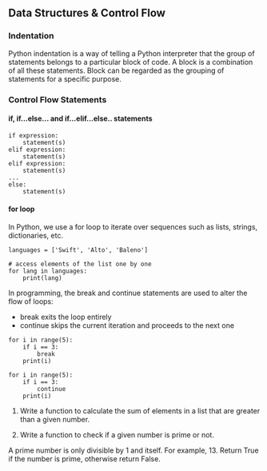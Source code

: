## Data Structures & Control Flow
### Indentation
Python indentation is a way of telling a Python interpreter that the group of statements belongs to a particular block of code.
A block is a combination of all these statements. Block can be regarded as the grouping of statements for a specific purpose.

### Control Flow Statements
#### if, if...else... and if...elif...else.. statements
```[02_statements_and_expressions.md](02_statements_and_expressions.md)
if expression:
    statement(s)
elif expression:
    statement(s)
elif expression:
    statement(s)
...
else:
    statement(s)
```
#### for loop

In Python, we use a for loop to iterate over sequences such as lists, strings, dictionaries, etc.

```commandline
languages = ['Swift', 'Alto', 'Baleno']

# access elements of the list one by one
for lang in languages:
    print(lang)
```

In programming, the break and continue statements are used to alter the flow of loops:

* break exits the loop entirely  
* continue skips the current iteration and proceeds to the next one

```commandline
for i in range(5):
    if i == 3:
        break
    print(i)
```

```commandline
for i in range(5):
    if i == 3:
        continue
    print(i)
```

1. Write a function to calculate the sum of elements in a list that are greater than a given number.

2. Write a function to check if a given number is prime or not.

A prime number is only divisible by 1 and itself. For example, 13.
Return True if the number is prime, otherwise return False.

